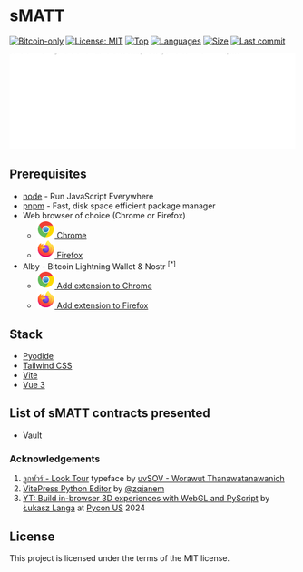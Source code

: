 # sMATT

[![Bitcoin-only](https://img.shields.io/badge/bitcoin-only-FF9900?logo=bitcoin)](https://twentyone.world)
[![License: MIT](https://img.shields.io/badge/License-MIT-yellow.svg)](https://github.com/krutt/smatt/blob/master/LICENSE)
[![Top](https://img.shields.io/github/languages/top/krutt/smatt)](https://github.com/krutt/smatt)
[![Languages](https://img.shields.io/github/languages/count/krutt/smatt)](https://github.com/krutt/smatt)
[![Size](https://img.shields.io/github/repo-size/krutt/smatt)](https://github.com/krutt/smatt)
[![Last commit](https://img.shields.io/github/last-commit/krutt/smatt/master)](https://github.com/krutt/smatt)

[![sMATT banner](https://github.com/krutt/smatt/blob/master/static/smatt-banner.svg)](static/smatt-banner.svg)

## Prerequisites

* [node](https://nodejs.org) - Run JavaScript Everywhere
* [pnpm](https://pnpm.io) - Fast, disk space efficient package manager
* Web browser of choice (Chrome or Firefox)
  * [![Chrome Logo](static/chrome.svg) Chrome](https://www.google.com/chrome)
  * [![Firefox Logo](static/firefox.svg) Firefox](https://www.mozilla.org/en-US/firefox/new)
* Alby - Bitcoin Lightning Wallet & Nostr <sup>[*]</sup> 
  * [![Chrome Logo](static/chrome.svg) Add extension to Chrome](https://chromewebstore.google.com/detail/alby-bitcoin-wallet-for-l/iokeahhehimjnekafflcihljlcjccdbe)
  * [![Firefox Logo](static/firefox.svg) Add extension to Firefox](https://addons.mozilla.org/en-US/firefox/addon/alby)

## Stack

* [Pyodide](https://pyodide.org/en/stable)
* [Tailwind CSS](https://tailwindcss.com)
* [Vite](https://vitejs.dev)
* [Vue 3](https://v3.vuejs.org)

## List of sMATT contracts presented

* Vault

### Acknowledgements

1. [ลูกทัวร์ - Look Tour](https://www.f0nt.com/release/sov-looktour) typeface
  by [uvSOV - Worawut Thanawatanawanich](https://fb.com/worawut.thanawatanawanich)
2. [VitePress Python Editor](https://github.com/zqianem/vitepress-python-editor)
  by [@zqianem](https://github.com/zqianem)
3. [YT: Build in-browser 3D experiences with WebGL and PyScript](https://youtu.be/NQyzFbYZjHk)
  by [Łukasz Langa](https://lukasz.langa.pl)
  at [Pycon US](https://us.pycon.org) 2024

## License

This project is licensed under the terms of the MIT license.
